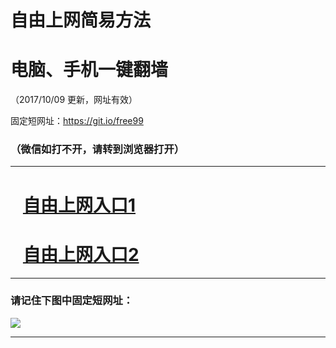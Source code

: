 ﻿# 自由上网简易方法

# 电脑、手机一键翻墙

（2017/10/09 更新，网址有效）

固定短网址：https://git.io/free99

### （微信如打不开，请转到浏览器打开）


***





# &nbsp;&nbsp; <a href="http://ft788926694.fwq-tz-1001.info/fwqtz01.html?t=100900126389 " target="_blank">自由上网入口1</a>
# &nbsp;&nbsp; <a href="http://ft155334173.fwq-tz-1002.info/fwqtz02.html?t=100900128298 " target="_blank">自由上网入口2</a>
***

### 请记住下图中固定短网址：

<img src="https://s3-us-west-2.amazonaws.com/fwq-1001/yjfq-20170905okok.png" /> 


***

